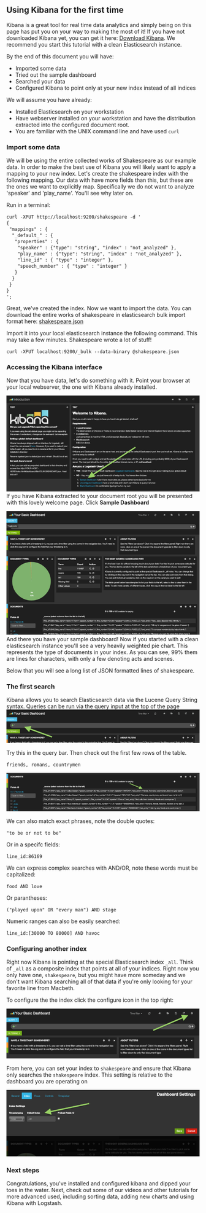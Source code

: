 ## Using Kibana for the first time

Kibana is a great tool for real time data analytics and simply being on this page has put you on your way to making the most of it! If you have not downloaded Kibana yet, you can get it here: [Download Kibana](http://www.elasticsearch.org/overview/kibana/installation/). We recommend you start this tutorial with a clean Elasticsearch instance.

By the end of this document you will have:

- Imported some data
- Tried out the sample dashboard
- Searched your data
- Configured Kibana to point only at your new index instead of all indices

We will assume you have already:

- Installed Elasticsearch on your workstation
- Have webserver installed on your workstation and have the distribution extracted into the configured document root.
- You are familiar with the UNIX command line and have used `curl`

### Import some data

We will be using the entire collected works of Shakespeare as our example data. In order to make the best use of Kibana you will likely want to apply a mapping to your new index. Let's create the shakespeare index with the following mapping. Our data with have more fields than this, but these are the ones we want to explicitly map. Specifically we do not want to analyze 'speaker' and 'play_name'. You'll see why later on.

Run in a terminal:


```
curl -XPUT http://localhost:9200/shakespeare -d '
{
 "mappings" : {
  "_default_" : {
   "properties" : {
    "speaker" : {"type": "string", "index" : "not_analyzed" },
    "play_name" : {"type": "string", "index" : "not_analyzed" },
    "line_id" : { "type" : "integer" },
    "speech_number" : { "type" : "integer" }
   }
  }
 }
}
';
```

Great, we've created the index. Now we want to import the data. You can download the entire works of shakespeare in elasticsearch bulk import format here: [shakespeare.json](./shakespeare.jsonIntr)

Import it into your local elasticsearch instance the following command. This may take a few minutes. Shakespeare wrote a lot of stuff!

```
curl -XPUT localhost:9200/_bulk --data-binary @shakespeare.json
```

### Accessing the Kibana interface

Now that you have data, let's do something with it. Point your browser at your local webserver, the one with Kibana already installed.

![Welcome Page](./intro.png)
If you have Kibana extracted to your document root you will be presented with this lovely welcome page.
Click **Sample Dashboard**

![Sample Dashboard](./sample_shakespeare.png)
And there you have your sample dashboard! Now if you started with a clean elasticsearch instance you'll see a very heavily weighted pie chart. This represents the type of documents in your index. As you can see, 99% them are lines for characters, with only a few denoting acts and scenes.

Below that you will see a long list of JSON formatted lines of shakespeare.

### The first search

Kibana allows you to search Elasticsearch data via the Lucene Query String syntax. Queries can be run via the query input at the top of the page
![Sample Dashboard](./query.png)

Try this in the query bar. Then check out the first few rows of the table.

```
friends, romans, countrymen
```

![Sample Dashboard](./firsttable.png)


We can also match exact phrases, note the double quotes:

```
"to be or not to be"
```

Or in a specifc fields:

```
line_id:86169
```

We can express complex searches with AND/OR, note these words must be capitalized:

```
food AND love
```

Or parantheses:

```
("played upon" OR "every man") AND stage
```

Numeric ranges can also be easily searched:

```
line_id:[30000 TO 80000] AND havoc
```

### Configuring another index
Right now Kibana is pointing at the special Elasticsearch index `_all`. Think of `_all` as a composite index that points at all of your indices. Right now you only have one, `shakespeare`, but you might have more someday and we don't want Kibana searching all of that data if you're only looking for your favorite line from Macbeth.

To configure the the index click the configure icon in the top right:

![Sample Dashboard](./configicon.png)

From here, you can set your index to `shakespeare` and ensure that Kibana only searches the `shakespeare` index. This setting is relative to the dashboard you are operating on

![Sample Dashboard](./indexconfigure.png)

### Next steps

Congratulations, you've installed and configured kibana and dipped your toes in the water. Next, check out some of our videos and other tutorials for more advanced used, including sorting data, adding new charts and using Kibana with Logstash.